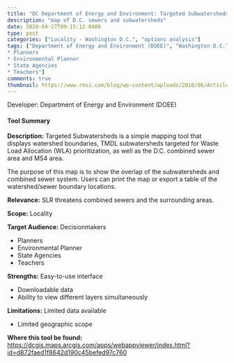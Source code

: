 ```yaml
---
title: "DC Department of Energy and Environment: Targeted Subwatersheds"
description: "map of D.C. sewers and subwatersheds"
date: 2020-04-27T09:15:12-0400
type: post
categories: ["Locality - Washington D.C.", "options analysis"]
tags: ["Department of Energy and Environment (DOEE)", "Washington D.C.", "Decisionmakers 
* Planners 
* Environmental Planner 
* State Agencies
* Teachers"]
comments: true
thumbnail: https://www.rmsi.com/blog/wp-content/uploads/2016/06/Article-04.jpg
---
```

Developer: Department of Energy and Environment (DOEE)

#### Tool Summary
**Description:** Targeted Subwatersheds is a simple mapping tool that displays watershed boundaries, TMDL subwatersheds targeted for Waste Load Allocation (WLA) prioritization, as well as the D.C. combined sewer area and MS4 area. 

The purpose of this map is to show the overlap of the subwatersheds and combined sewer system. Users can print the map or export a table of the watershed/sewer boundary locations.


**Relevance:** SLR threatens combined sewers and the surrounding areas.

**Scope:** Locality

**Target Audience:** Decisionmakers 
* Planners 
* Environmental Planner 
* State Agencies
* Teachers

**Strengths:** Easy-to-use interface
* Downloadable data
* Ability to view different layers simultaneously

**Limitations:** Limited data available
* Limited geographic scope

**Where this tool be found:** https://dcgis.maps.arcgis.com/apps/webappviewer/index.html?id=d872faed1f8642d190c45befed97c760

